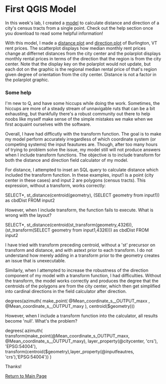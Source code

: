 # First QGIS Model
In this week's lab, I created a [model](modeluntransformed.py.model3) to calculate distance and direction of a city's census tracts from a single point. Check out the help section once you download to read some helpful information!

With this model, I made a [distance plot](scatterplot2.html) and [direction plot](polarplot2.html) of Burlington, VT rent prices. The scatterplot displays how median monthly rent prices change at differnet distances from the city center and the polarplot displays monthly rental prices in terms of the direction that the region is from the city center. Note that the display key on the polarplot would not update, but each dot on the graphic is the regional median rental price of that's region given degree of orientation from the city center. Distance is not a factor in the polarplot graphic. 

### Some help

I'm new to Q, and have some hiccups while doing the work. Sometimes, the hiccups are more of a steady stream of unnavigable ruts that can be a bit exhausting, but thankfully there's a robust community out there to help noobs like myself make sense of the simple mistakes we make when we first acquaint ourselves with the software.

Overall, I have had difficutly with the transform function. The goal is to make my model perform accurately irregardless of which coordinate system (or competing systems) the input feautures are. Though, after too many hours of trying to problem solve the issue, my model still will not produce answers when I include transform functions. The objective is to include transform for both the distance and direction field calculator of my model.

For distance, I attempted to inset an SQL query to calculate distance which included the transform function. In these examples, input1 is a point (city center in these cases) and input 2 are polygons (census tracts). This expression, without a transform, works correctly: 

SELECT*, 
st_distance(centroid(geometry), (SELECT geometry from input1)) as cbdDist
FROM input2

However, when I include transform, the function fails to execute. What is wrong with the layout? 

SELECT*, 
st_distance(centroid(st_transform(geometry,4326)), (st_transform(SELECT geometry from input1,4326))) as cbdDist 
FROM input2

I have tried with transform preceding centroid, without a 'st' precursor on transform and distance, and with 
astext prior to each transform. I do not understand how merely adding in a transform prior to the geometry creates
an issue that is unexecutable. 

Similarly, when I attempted to increase the robustness of the direction component of my model with a transform function, I had difficulties. Without the transform, the model works correctly and produces the degree that the centroids of the polygons are from the city center, which then get simplified into cardinal directions in the field calculator after direction.

degrees(azimuth( make_point(  @Mean_coordinate_s__OUTPUT_maxx , @Mean_coordinate_s__OUTPUT_maxy ), centroid($geometry)))

However, when I include a transform function into the calculator, all results become 'null'. What's the problem?

degrees(
azimuth(
transform(make_point(@Mean_coordinate_s_OUTPUT_maxx, @Mean_coordinate_s__OUTPUT_maxy), layer_property(@citycenter, 'crs'), 'EPSG:54004'),
transform(centroid($geometry),layer_property(@inputfeautres, 'crs'),'EPSG:54004'))
)

Thanks!

[Return to Main Page](index.md)
